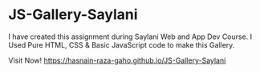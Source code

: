 # JS-Gallery-Saylani
I have created this assignment during Saylani Web and App Dev Course. I Used Pure HTML, CSS &amp; Basic JavaScript code to make this Gallery.


Visit Now!
https://hasnain-raza-gaho.github.io/JS-Gallery-Saylani
